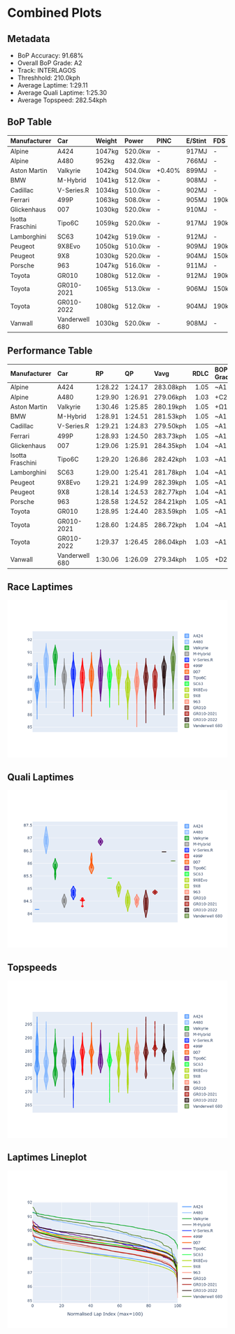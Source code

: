 # Combined Plots

## Metadata

- BoP Accuracy: 91.68%
- Overall BoP Grade: A2
- Track: INTERLAGOS
- Threshhold: 210.0kph
- Average Laptime: 1:29.11
- Average Quali Laptime: 1:25.30
- Average Topspeed: 282.54kph

## BoP Table
| Manufacturer     | Car            | Weight   | Power   | PINC   | E/Stint   | FDS    | RDP    | QDP    | TDP    |
|:-----------------|:---------------|:---------|:--------|:-------|:----------|:-------|:-------|:-------|:-------|
| Alpine           | A424           | 1047kg   | 520.0kw | -      | 917MJ     | -      | 51.64% | 59.31% | 26.80% |
| Alpine           | A480           | 952kg    | 432.0kw | -      | 766MJ     | -      | 53.05% | 74.07% | 48.97% |
| Aston Martin     | Valkyrie       | 1042kg   | 504.0kw | +0.40% | 899MJ     | -      | 53.50% | 53.33% | 21.51% |
| BMW              | M-Hybrid       | 1041kg   | 512.0kw | -      | 908MJ     | -      | 52.89% | 56.22% | 33.41% |
| Cadillac         | V-Series.R     | 1034kg   | 510.0kw | -      | 902MJ     | -      | 48.63% | 60.80% | 19.01% |
| Ferrari          | 499P           | 1063kg   | 508.0kw | -      | 905MJ     | 190kph | 51.38% | 44.98% | 9.83%  |
| Glickenhaus      | 007            | 1030kg   | 520.0kw | -      | 910MJ     | -      | 46.15% | 49.30% | 41.45% |
| Isotta Fraschini | Tipo6C         | 1059kg   | 520.0kw | -      | 917MJ     | 190kph | 43.95% | 47.22% | 31.53% |
| Lamborghini      | SC63           | 1042kg   | 519.0kw | -      | 912MJ     | -      | 48.33% | 60.95% | 28.65% |
| Peugeot          | 9X8Evo         | 1050kg   | 510.0kw | -      | 909MJ     | 190kph | 48.87% | 52.78% | 15.41% |
| Peugeot          | 9X8            | 1030kg   | 520.0kw | -      | 904MJ     | 150kph | 54.54% | 58.39% | 9.69%  |
| Porsche          | 963            | 1047kg   | 516.0kw | -      | 911MJ     | -      | 50.70% | 44.30% | 29.51% |
| Toyota           | GR010          | 1080kg   | 512.0kw | -      | 912MJ     | 190kph | 51.09% | 52.71% | 11.46% |
| Toyota           | GR010-2021     | 1065kg   | 513.0kw | -      | 906MJ     | 150kph | 54.08% | 54.81% | 9.72%  |
| Toyota           | GR010-2022     | 1080kg   | 512.0kw | -      | 904MJ     | 190kph | 53.45% | 68.83% | 9.58%  |
| Vanwall          | Vanderwell 680 | 1030kg   | 520.0kw | -      | 908MJ     | -      | 49.68% | 60.93% | 34.43% |

## Performance Table
| Manufacturer     | Car            | RP      | QP      | Vavg      |   RDLC | BOP-Grade   | Match   |
|:-----------------|:---------------|:--------|:--------|:----------|-------:|:------------|:--------|
| Alpine           | A424           | 1:28.22 | 1:24.17 | 283.08kph |   1.05 | ~A1         | 99.79%  |
| Alpine           | A480           | 1:29.90 | 1:26.91 | 279.06kph |   1.03 | +C2         | 70.99%  |
| Aston Martin     | Valkyrie       | 1:30.46 | 1:25.85 | 280.19kph |   1.05 | +Ω1         | 41.44%  |
| BMW              | M-Hybrid       | 1:28.91 | 1:24.51 | 281.53kph |   1.05 | ~A1         | 100.00% |
| Cadillac         | V-Series.R     | 1:29.21 | 1:24.83 | 279.50kph |   1.05 | ~A1         | 99.38%  |
| Ferrari          | 499P           | 1:28.93 | 1:24.50 | 283.73kph |   1.05 | ~A1         | 99.94%  |
| Glickenhaus      | 007            | 1:29.06 | 1:25.91 | 284.35kph |   1.04 | ~A1         | 99.02%  |
| Isotta Fraschini | Tipo6C         | 1:29.20 | 1:26.86 | 282.42kph |   1.03 | ~A1         | 97.01%  |
| Lamborghini      | SC63           | 1:29.00 | 1:25.41 | 281.78kph |   1.04 | ~A1         | 100.00% |
| Peugeot          | 9X8Evo         | 1:29.21 | 1:24.99 | 282.39kph |   1.05 | ~A1         | 100.00% |
| Peugeot          | 9X8            | 1:28.14 | 1:24.53 | 282.77kph |   1.04 | ~A1         | 99.67%  |
| Porsche          | 963            | 1:28.58 | 1:24.52 | 284.21kph |   1.05 | ~A1         | 99.53%  |
| Toyota           | GR010          | 1:28.95 | 1:24.40 | 283.59kph |   1.05 | ~A1         | 99.76%  |
| Toyota           | GR010-2021     | 1:28.60 | 1:24.85 | 286.72kph |   1.04 | ~A1         | 100.00% |
| Toyota           | GR010-2022     | 1:29.37 | 1:26.45 | 286.04kph |   1.03 | ~A1         | 99.75%  |
| Vanwall          | Vanderwell 680 | 1:30.06 | 1:26.09 | 279.34kph |   1.05 | +D2         | 60.66%  |

## Race Laptimes
![Race Laptimes](images/race_violin.png)

## Quali Laptimes
![Quali Laptimes](images/quali_violin.png)

## Topspeeds
![Topspeeds](images/topspeed_violin.png)

## Laptimes Lineplot
![Laptimes Lineplot](images/laptime_line.png)

